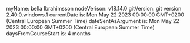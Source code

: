 
myName: bella Ibrahimsson
nodeVerison: v18.14.0
gitVersion: git version 2.40.0.windows.1
currentDate is: Mon May 22 2023 00:00:00 GMT+0200 (Central European Summer Time)
dateSentAsArgument is: Mon May 22 2023 00:00:00 GMT+0200 (Central European Summer Time)
daysFromCourseStart is: 4 months
